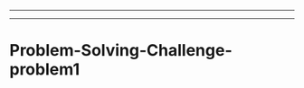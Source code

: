 ---------------------------------------------------------
-----------------------------------------------------------------------------------
# Problem-Solving-Challenge-problem1
